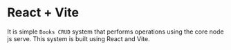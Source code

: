 # React + Vite

It is simple `Books CRUD` system that performs operations using the core node js serve.
This system is built using React and Vite.